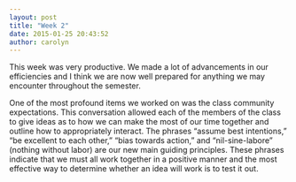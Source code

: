 ```yaml
---
layout: post
title: "Week 2"
date: 2015-01-25 20:43:52
author: carolyn
---
```


This week was very productive. We made a lot of advancements in our efficiencies and I think we are now well prepared for anything we may encounter throughout the semester.

One of the most profound items we worked on was the class community expectations. This conversation allowed each of the members of the class to give ideas as to how we can make the most of our time together and outline how to appropriately interact. The phrases “assume best intentions,” “be excellent to each other,” “bias towards action,” and “nil-sine-labore” (nothing without labor) are our new main guiding principles. These phrases indicate that we must all work together in a positive manner and the most effective way to determine whether an idea will work is to test it out.

